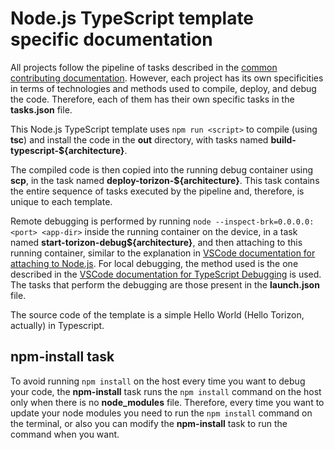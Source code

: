 # Node.js TypeScript template specific documentation

All projects follow the pipeline of tasks described in the [common contributing documentation](https://github.com/toradex/vscode-torizon-templates/blob/bookworm/CONTRIBUTING.md#contributing-templates). However, each project has its own specificities in terms of technologies and methods used to compile, deploy, and debug the code. Therefore, each of them has their own specific tasks in the **tasks.json** file.

This Node.js TypeScript template uses `npm run <script>` to compile (using **tsc**) and install the code in the **out** directory, with tasks named **build-typescript-\${architecture}**.

The compiled code is then copied into the running debug container using **scp**, in the task named **deploy-torizon-\${architecture}**. This task contains the entire sequence of tasks executed by the pipeline and, therefore, is unique to each template.

Remote debugging is performed by running `node --inspect-brk=0.0.0.0:<port> <app-dir>` inside the running container on the device, in a task named **start-torizon-debug\${architecture}**, and then attaching to this running container, similar to the explanation in [VSCode documentation for attaching to Node.js](https://code.visualstudio.com/docs/nodejs/nodejs-debugging#_attaching-to-nodejs). For local debugging, the method used is the one described in the [VSCode documentation for TypeScript Debugging](https://code.visualstudio.com/docs/typescript/typescript-debugging) is used. The tasks that perform the debugging are those present in the **launch.json** file.

The source code of the template is a simple Hello World (Hello Torizon, actually) in Typescript.

## npm-install task ##

To avoid running `npm install` on the host every time you want to debug your code, the **npm-install** task runs the `npm install` command on the host only when there is no **node_modules** file. Therefore, every time you want to update your node modules you need to run the `npm install` command on the terminal, or also you can modify the **npm-install** task to run the command when you want.
